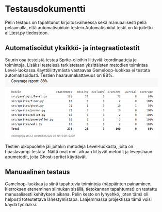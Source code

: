# Testausdokumentti
Pelin testaus on tapahtunut kirjoitusvaiheessa sekä manuaalisesti peliä pelaamalla, että automatisoiduin testein.Automatisoidut testit on kirjoitettu all_test.py tiedostoon.

## Automatisoidut yksikkö- ja integraatiotestit
Suurin osa testeistä testaa Sprite-olioihin liittyviä koordinaatteja ja toimintoja. Lisäksi testeissä tarkistetaan yksittäisten metodien toimintaa Level-luokassa.Käyttöliittymästä vastaavaa Gameloop-luokkaa ei testata automatisoidusti.
Testien haaraumakattavuus on 88%.
![Testien haaraumakattavuus](https://github.com/henriimmonen/ot-harjoitustyo/blob/master/dokumentaatio/kuvat/haaraumakattavuus.png)

Testien ulkopuolelle jäi joitakin metodeja Level-luokasta, joita on haastavampi testata. Näitä ovat mm. aikaan liittyvät metodit ja leveyshaun apumetodit, joita Ghost-spritet käyttävät.

## Manuaalinen testaus
Gameloop-luokkaa ja siinä tapahtuvia toimintoja (näppäinten painaminen, kierroksen eteneminen silmukan sisällä, tietokannan tapahtumat) on testattu manuaalisesti kehityksen aikana. Pelin kesto on lyhyehkö, joten tämä oli helposti toteutettava lähestymistapa. Laajemmassa projektissa tämä voisi käydä työlääksi.
